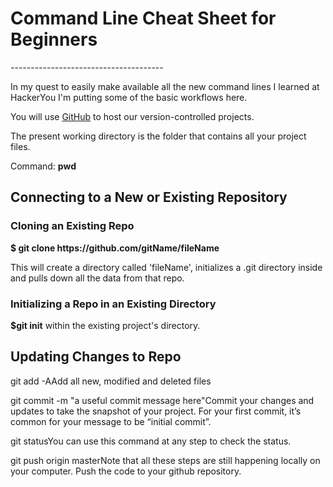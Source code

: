 <h1>Command Line Cheat Sheet for Beginners</h1>
--------------------------------------

<p>In my quest to easily make available all the new command lines I learned at HackerYou I'm putting some of the basic workflows here.</p>  

<p>You will use <a href="http://github.com">GitHub</a> to host our version-controlled projects.</p>

<p>The present working directory is the folder that contains all your project files.</p>
<p>Command: <strong>pwd</strong></p>

<h2>Connecting to a New or Existing Repository</h2>

<h3>Cloning an Existing Repo</h3>
<strong>$ git clone https://github.com/gitName/fileName</strong>
<p>This will create a directory called 'fileName', initializes a .git directory inside and pulls down all the data from that repo.</p>


<h3>Initializing a Repo in an Existing Directory</h3>
<p><strong>$git init</strong> within the existing project's directory.</p>

<h2>Updating Changes to Repo</h2>

<p><span>git add -A</span>Add all new, modified and deleted files</p>
<p><span>git commit -m "a useful commit message here"</span>Commit your changes and updates to take the snapshot of your project. For your first commit, it’s common for your message to be “initial commit”.</p>
<p><span>git status</span>You can use this command at any step to check the status.</p>
<p><span>git push origin master</span>Note that all these steps are still happening locally on your computer. Push the code to your github repository.</p>
